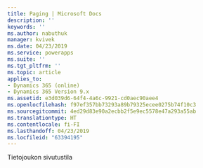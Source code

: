 ```yaml
---
title: Paging | Microsoft Docs
description: ''
keywords: ''
ms.author: nabuthuk
manager: kvivek
ms.date: 04/23/2019
ms.service: powerapps
ms.suite: ''
ms.tgt_pltfrm: ''
ms.topic: article
applies_to:
- Dynamics 365 (online)
- Dynamics 365 Version 9.x
ms.assetid: e3d039d6-64f4-4a6c-9921-cd0aec90aee4
ms.openlocfilehash: f97ef357bb73293a89b79325ecee0275b74f10c3
ms.sourcegitcommit: 4ed29d83e90a2ecbb2f5e9ec5578e47a293a55ab
ms.translationtype: HT
ms.contentlocale: fi-FI
ms.lasthandoff: 04/23/2019
ms.locfileid: "63394195"
---
```

Tietojoukon sivutustila
